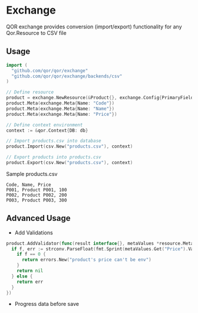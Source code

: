 # Exchange

QOR exchange provides conversion (import/export) functionality for any Qor.Resource to CSV file


## Usage

```go
import (
  "github.com/qor/qor/exchange"
  "github.com/qor/qor/exchange/backends/csv"
)

// Define resource
product = exchange.NewResource(&Product{}, exchange.Config{PrimaryField: "Code"})
product.Meta(exchange.Meta{Name: "Code"})
product.Meta(exchange.Meta{Name: "Name"})
product.Meta(exchange.Meta{Name: "Price"})

// Define context environment
context := &qor.Context{DB: db}

// Import products.csv into database
product.Import(csv.New("products.csv"), context)

// Export products into products.csv
product.Export(csv.New("products.csv"), context)
```

Sample products.csv

```csv
Code, Name, Price
P001, Product P001, 100
P002, Product P002, 200
P003, Product P003, 300
```

## Advanced Usage

* Add Validations

```go
product.AddValidator(func(result interface{}, metaValues *resource.MetaValues, context *qor.Context) error {
  if f, err := strconv.ParseFloat(fmt.Sprint(metaValues.Get("Price").Value), 64); err == nil {
    if f == 0 {
      return errors.New("product's price can't be env")
    }
    return nil
  } else {
    return err
  }
})
```

* Progress data before save
